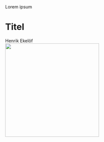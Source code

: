 <div class="cover">
    <div class="cover__subTitle">
        Lorem ipsum
    </div>
    <h1>Titel</h1>
    <div class="cover__subTitle">Henrik Ekelöf</div>
    <img src="img/prov1.png" alt="" width="300" height="300">
</div>